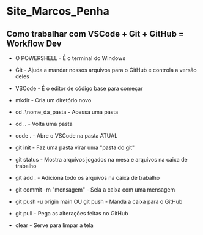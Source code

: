 ﻿# Site_Marcos_Penha

## Como trabalhar com VSCode + Git + GitHub = Workflow Dev
- O POWERSHELL - É o terminal do Windows
- Git - Ajuda a mandar nossos arquivos para o GitHub e controla a versão deles
- VSCode - É o editor de código base para começar
- mkdir - Cria um diretório novo
- cd .\nome_da_pasta - Acessa uma pasta
- cd .. - Volta uma pasta
- code . - Abre o VSCode na pasta ATUAL

- git init - Faz uma pasta virar uma "pasta do git"
- git status - Mostra arquivos jogados na mesa e arquivos na caixa de trabalho
- git add . - Adiciona todo os arquivos na caixa de trabalho
- git commit -m "mensagem" - Sela a caixa com uma mensagem
- git push -u origin main OU git push - Manda a caixa para o GitHub
- git pull - Pega as alterações feitas no GitHub
- clear - Serve para limpar a tela
